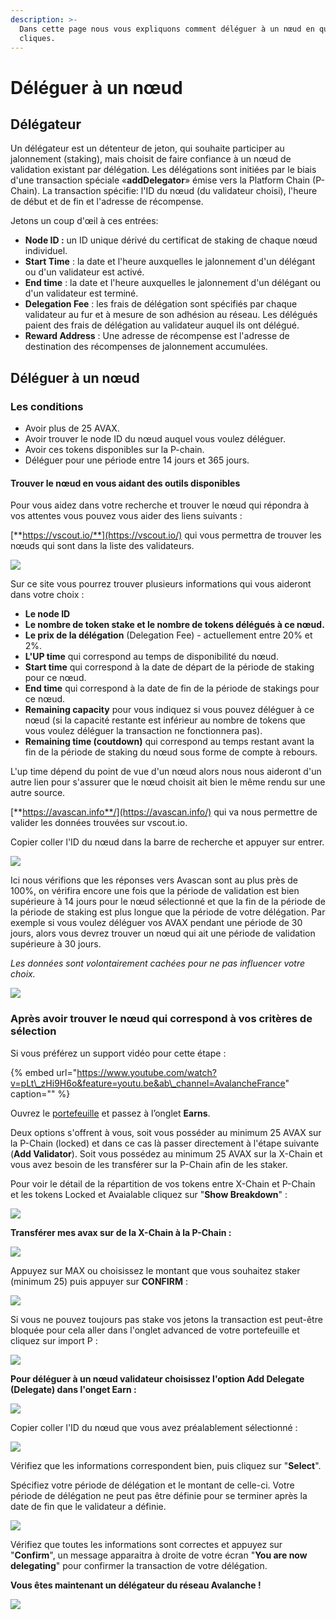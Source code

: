 ```yaml
---
description: >-
  Dans cette page nous vous expliquons comment déléguer à un nœud en quelques
  cliques.
---
```


# Déléguer à un nœud

## Délégateur

Un délégateur est un détenteur de jeton, qui souhaite participer au jalonnement \(staking\), mais choisit de faire confiance à un nœud de validation existant par délégation. Les délégations sont initiées par le biais d'une transaction spéciale «**addDelegator**» émise vers la Platform Chain \(P-Chain\). La transaction spécifie: l'ID du nœud \(du validateur choisi\), l'heure de début et de fin et l'adresse de récompense.

Jetons un coup d'œil à ces entrées:

* **Node ID :** un ID unique dérivé du certificat de staking de chaque nœud individuel.
* **Start Time** : la date et l'heure auxquelles le jalonnement d'un délégant ou d'un validateur est activé.
* **End time** : la date et l'heure auxquelles le jalonnement d'un délégant ou d'un validateur est terminé.
* **Delegation Fee** : les frais de délégation sont spécifiés par chaque validateur au fur et à mesure de son adhésion au réseau. Les délégués paient des frais de délégation au validateur auquel ils ont délégué.
* **Reward Address** : Une adresse de récompense est l'adresse de destination des récompenses de jalonnement accumulées.

## Déléguer à un nœud

### Les conditions

* Avoir plus de 25 AVAX.
* Avoir trouver le node ID du nœud auquel vous voulez déléguer.
* Avoir ces tokens disponibles sur la P-chain.
* Déléguer pour une période entre 14 jours et 365 jours.

#### Trouver le nœud en vous aidant des outils disponibles

Pour vous aidez dans votre recherche et trouver le nœud qui répondra à vos attentes vous pouvez vous aider des liens suivants :

[**https://vscout.io/**](https://vscout.io/) qui vous permettra de trouver les nœuds qui sont dans la liste des validateurs.

![](../../../.gitbook/assets/screenshot_73.png)

Sur ce site vous pourrez trouver plusieurs informations qui vous aideront dans votre choix :

* **Le node ID**
* **Le nombre de token stake et le nombre de tokens délégués à ce nœud.**
* **Le prix de la délégation** \(Delegation Fee\) - actuellement entre 20% et 2%.
* **L'UP time** qui correspond au temps de disponibilité du nœud.
* **Start time** qui correspond à la date de départ de la période de staking pour ce nœud.
* **End time** qui correspond à la date de fin de la période de stakings pour ce nœud.
* **Remaining capacity** pour vous indiquez si vous pouvez déléguer à ce nœud \(si la capacité restante est inférieur au nombre de tokens que vous voulez déléguer la transaction ne fonctionnera pas\).
* **Remaining time \(coutdown\)** qui correspond au temps restant avant la fin de la période de staking du nœud sous forme de compte à rebours.

L'up time dépend du point de vue d'un nœud alors nous nous aideront d'un autre lien pour s'assurer que le nœud choisit ait bien le même rendu sur une autre source.

[**https://avascan.info**/](https://avascan.info/) qui va nous permettre de valider les données trouvées sur vscout.io.

Copier coller l'ID du nœud dans la barre de recherche et appuyer sur entrer.

![](../../../.gitbook/assets/screenshot_74.png)

Ici nous vérifions que les réponses vers Avascan sont au plus près de 100%, on vérifira encore une fois que la période de validation est bien supérieure à 14 jours pour le nœud sélectionné et que la fin de la période de la période de staking est plus longue que la période de votre délégation. Par exemple si vous voulez déléguer vos AVAX pendant une période de 30 jours, alors vous devrez trouver un nœud qui ait une période de validation supérieure à 30 jours.

_Les données sont volontairement cachées pour ne pas influencer votre choix._

![](../../../.gitbook/assets/screenshot_75.png)

### Après avoir trouver le nœud qui correspond à vos critères de sélection

Si vous préférez un support vidéo pour cette étape :

{% embed url="https://www.youtube.com/watch?v=pLt\_zHi9H6o&feature=youtu.be&ab\_channel=AvalancheFrance" caption="" %}

Ouvrez le [portefeuille](https://wallet.avax.network/) et passez à l’onglet **Earns**.

Deux options s'offrent à vous, soit vous posséder au minimum 25 AVAX sur la P-Chain \(locked\) et dans ce cas là passer directement à l'étape suivante \(**Add Validator**\). Soit vous possédez au minimum 25 AVAX sur la X-Chain et vous avez besoin de les transférer sur la P-Chain afin de les staker.

Pour voir le détail de la répartition de vos tokens entre X-Chain et P-Chain et les tokens Locked et Avaialable cliquez sur "**Show Breakdown**" :

![](../../../.gitbook/assets/screenshot_5.png)

**Transférer mes avax sur de la X-Chain à la P-Chain :**

![](https://gblobscdn.gitbook.com/assets%2F-MHY2hgfyyz2xmu9VsTa%2F-MIiCz3G2P3OV6FBRLIg%2F-MIiNo0DhmIYNvH9dpeg%2Fimage.png?alt=media&token=47770526-bef5-4629-9dac-64c8283b1267)

Appuyez sur MAX ou choisissez le montant que vous souhaitez staker \(minimum 25\) puis appuyer sur **CONFIRM** :

![](https://gblobscdn.gitbook.com/assets%2F-MHY2hgfyyz2xmu9VsTa%2F-MIiCz3G2P3OV6FBRLIg%2F-MIiO3wgbhX2AS0z2xyo%2Fimage.png?alt=media&token=b39c3ecc-aac8-4949-be38-b8963a9c5b05)

Si vous ne pouvez toujours pas stake vos jetons la transaction est peut-être bloquée pour cela aller dans l'onglet advanced de votre portefeuille et cliquez sur import P :

![](https://gblobscdn.gitbook.com/assets%2F-MHY2hgfyyz2xmu9VsTa%2F-MIiOzmfveOWbXYZ67a4%2F-MIiRNTGlCnde0k3FFSj%2FScreenshot_71.png?alt=media&token=943a8771-5b62-4ddc-8f1e-5d126b854acb)

**Pour déléguer à un nœud validateur choisissez l'option Add Delegate \(Delegate\) dans l'onget Earn :**

![](https://miro.medium.com/max/1800/0*nLBBwxpufBQdQghu.png)

Copier coller l'ID du nœud que vous avez préalablement sélectionné :

![](../../../.gitbook/assets/image%20%2822%29.png)

Vérifiez que les informations correspondent bien, puis cliquez sur "**Select**".

Spécifiez votre période de délégation et le montant de celle-ci. Votre période de délégation ne peut pas être définie pour se terminer après la date de fin que le validateur a définie.

![](../../../.gitbook/assets/photo_2020-10-03_16-47-29.jpg)

Vérifiez que toutes les informations sont correctes et appuyez sur "**Confirm**", un message apparaitra à droite de votre écran "**You are now delegating**" pour confirmer la transaction de votre délégation.

**Vous êtes maintenant un délégateur du réseau Avalanche !**

![](../../../.gitbook/assets/rj6s6ey.gif)

